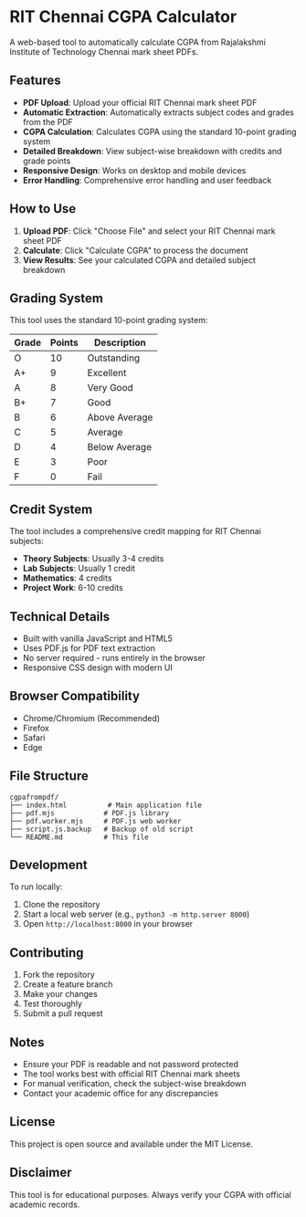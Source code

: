 # RIT Chennai CGPA Calculator

A web-based tool to automatically calculate CGPA from Rajalakshmi Institute of Technology Chennai mark sheet PDFs.

## Features

- **PDF Upload**: Upload your official RIT Chennai mark sheet PDF
- **Automatic Extraction**: Automatically extracts subject codes and grades from the PDF
- **CGPA Calculation**: Calculates CGPA using the standard 10-point grading system
- **Detailed Breakdown**: View subject-wise breakdown with credits and grade points
- **Responsive Design**: Works on desktop and mobile devices
- **Error Handling**: Comprehensive error handling and user feedback

## How to Use

1. **Upload PDF**: Click "Choose File" and select your RIT Chennai mark sheet PDF
2. **Calculate**: Click "Calculate CGPA" to process the document
3. **View Results**: See your calculated CGPA and detailed subject breakdown

## Grading System

This tool uses the standard 10-point grading system:

| Grade | Points | Description |
|-------|--------|-------------|
| O     | 10     | Outstanding |
| A+    | 9      | Excellent   |
| A     | 8      | Very Good   |
| B+    | 7      | Good        |
| B     | 6      | Above Average |
| C     | 5      | Average     |
| D     | 4      | Below Average |
| E     | 3      | Poor        |
| F     | 0      | Fail        |

## Credit System

The tool includes a comprehensive credit mapping for RIT Chennai subjects:

- **Theory Subjects**: Usually 3-4 credits
- **Lab Subjects**: Usually 1 credit
- **Mathematics**: 4 credits
- **Project Work**: 6-10 credits

## Technical Details

- Built with vanilla JavaScript and HTML5
- Uses PDF.js for PDF text extraction
- No server required - runs entirely in the browser
- Responsive CSS design with modern UI

## Browser Compatibility

- Chrome/Chromium (Recommended)
- Firefox
- Safari
- Edge

## File Structure

```
cgpafrompdf/
├── index.html          # Main application file
├── pdf.mjs            # PDF.js library
├── pdf.worker.mjs     # PDF.js web worker
├── script.js.backup   # Backup of old script
└── README.md          # This file
```

## Development

To run locally:

1. Clone the repository
2. Start a local web server (e.g., `python3 -m http.server 8000`)
3. Open `http://localhost:8000` in your browser

## Contributing

1. Fork the repository
2. Create a feature branch
3. Make your changes
4. Test thoroughly
5. Submit a pull request

## Notes

- Ensure your PDF is readable and not password protected
- The tool works best with official RIT Chennai mark sheets
- For manual verification, check the subject-wise breakdown
- Contact your academic office for any discrepancies

## License

This project is open source and available under the MIT License.

## Disclaimer

This tool is for educational purposes. Always verify your CGPA with official academic records.